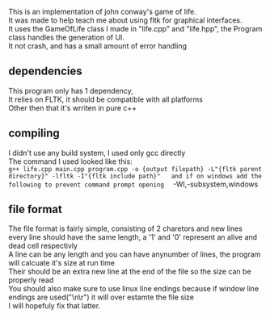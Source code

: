 This is an implementation of john conway's game of life.  
It was made to help teach me about using fltk for graphical interfaces.  
It uses the GameOfLife class I made in "life.cpp" and "life.hpp", the Program class handles the generation of UI.  
It not crash, and has a small amount of error handling  

## dependencies
This program only has 1 dependency,  
It relies on FLTK, it should be compatible with all platforms  
Other then that it's wrriten in pure c++  

## compiling
I didn't use any build system, I used only gcc directly  
The command I used looked like this:  
` g++ life.cpp main.cpp program.cpp -o {output filepath} -L"{fltk parent directory}" -lfltk -I"{fltk include path}"  
and if on windows add the following to prevent command prompt opening  
` -Wl,-subsystem,windows  


## file format
The file format is fairly simple, consisting of 2 charetors and new lines  
every line should have the same length, a '1' and '0' represent an alive and dead cell respectivly  
A line can be any length and you can have anynumber of lines, the program will calcuate it's size at run time  
Their should be an extra new line at the end of the file so the size can be properly read  
You should also make sure to use linux line endings because if window line endings are used("\n\r") it will over estamte the file size  
I will hopefuly fix that latter.  